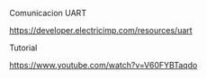Comunicacion UART

https://developer.electricimp.com/resources/uart

Tutorial

https://www.youtube.com/watch?v=V60FYBTaqdo